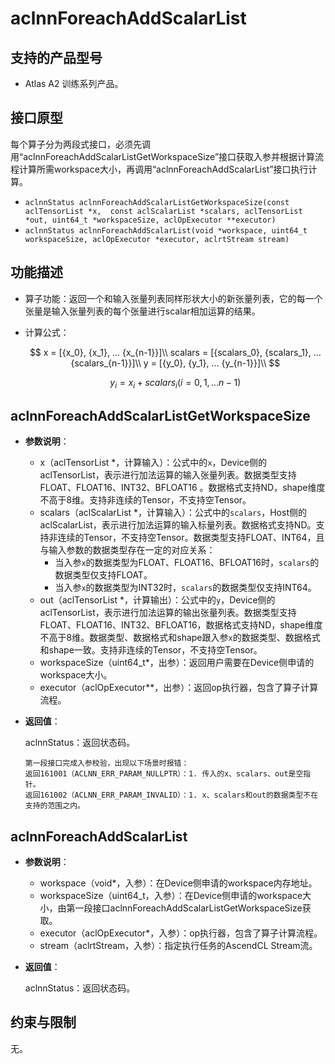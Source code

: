 # aclnnForeachAddScalarList

## 支持的产品型号

- Atlas A2 训练系列产品。

## 接口原型

每个算子分为两段式接口，必须先调用“aclnnForeachAddScalarListGetWorkspaceSize”接口获取入参并根据计算流程计算所需workspace大小，再调用“aclnnForeachAddScalarList”接口执行计算。

- `aclnnStatus aclnnForeachAddScalarListGetWorkspaceSize(const aclTensorList *x,  const aclScalarList *scalars, aclTensorList *out, uint64_t *workspaceSize, aclOpExecutor **executor)`
- `aclnnStatus aclnnForeachAddScalarList(void *workspace, uint64_t workspaceSize, aclOpExecutor *executor, aclrtStream stream)`

## 功能描述

- 算子功能：返回一个和输入张量列表同样形状大小的新张量列表，它的每一个张量是输入张量列表的每个张量进行scalar相加运算的结果。
- 计算公式：

  $$
  x = [{x_0}, {x_1}, ... {x_{n-1}}]\\
  scalars = [{scalars_0}, {scalars_1}, ... {scalars_{n-1}}]\\
  y = [{y_0}, {y_1}, ... {y_{n-1}}]\\
  $$

  $$
  y_i=x_i+scalars_i (i=0,1,...n-1)
  $$

## aclnnForeachAddScalarListGetWorkspaceSize

- **参数说明**：

  - x（aclTensorList \*，计算输入）：公式中的`x`，Device侧的aclTensorList，表示进行加法运算的输入张量列表。数据类型支持FLOAT、FLOAT16、INT32、BFLOAT16 。数据格式支持ND，shape维度不高于8维。支持非连续的Tensor，不支持空Tensor。
  - scalars（aclScalarList \*，计算输入）：公式中的`scalars`，Host侧的aclScalarList，表示进行加法运算的输入标量列表。数据格式支持ND。支持非连续的Tensor，不支持空Tensor。数据类型支持FLOAT、INT64，且与输入参数的数据类型存在一定的对应关系：
    - 当入参`x`的数据类型为FLOAT、FLOAT16、BFLOAT16时，`scalars`的数据类型仅支持FLOAT。
    - 当入参`x`的数据类型为INT32时，`scalars`的数据类型仅支持INT64。
  - out（aclTensorList \*，计算输出）：公式中的`y`，Device侧的aclTensorList，表示进行加法运算的输出张量列表。数据类型支持FLOAT、FLOAT16、INT32、BFLOAT16，数据格式支持ND，shape维度不高于8维。数据类型、数据格式和shape跟入参`x`的数据类型、数据格式和shape一致。支持非连续的Tensor，不支持空Tensor。
  - workspaceSize（uint64_t\*，出参）：返回用户需要在Device侧申请的workspace大小。
  - executor（aclOpExecutor\**，出参）：返回op执行器，包含了算子计算流程。
- **返回值**：
  
  aclnnStatus：返回状态码。
  
  ```
  第一段接口完成入参校验，出现以下场景时报错：
  返回161001（ACLNN_ERR_PARAM_NULLPTR）：1. 传入的x、scalars、out是空指针。
  返回161002（ACLNN_ERR_PARAM_INVALID）：1. x、scalars和out的数据类型不在支持的范围之内。
  ```

## aclnnForeachAddScalarList

- **参数说明**：
  
  - workspace（void\*，入参）：在Device侧申请的workspace内存地址。
  - workspaceSize（uint64_t，入参）：在Device侧申请的workspace大小，由第一段接口aclnnForeachAddScalarListGetWorkspaceSize获取。
  - executor（aclOpExecutor\*，入参）：op执行器，包含了算子计算流程。
  - stream（aclrtStream，入参）：指定执行任务的AscendCL Stream流。
  
- **返回值**：
  
  aclnnStatus：返回状态码。

## 约束与限制

无。
 
